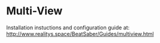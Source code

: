 # Multi-View
Installation instuctions and configuration guide at: http://www.realitys.space/BeatSaber/Guides/multiview.html
